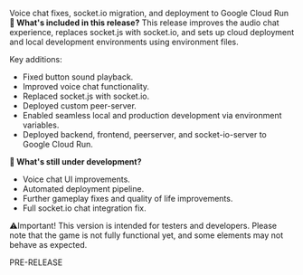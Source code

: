 Voice chat fixes, socket.io migration, and deployment to Google Cloud Run
**🔧 What's included in this release?**
This release improves the audio chat experience, replaces socket.js with socket.io, and sets up cloud deployment and local development environments using environment files.

Key additions: 
- Fixed button sound playback.
- Improved voice chat functionality.
- Replaced socket.js with socket.io.
- Deployed custom peer-server.
- Enabled seamless local and production development via environment variables.
- Deployed backend, frontend, peerserver, and socket-io-server to Google Cloud Run.

**🚧 What's still under development?**
- Voice chat UI improvements.
- Automated deployment pipeline.
- Further gameplay fixes and quality of life improvements.
- Full socket.io chat integration fix.

⚠️Important! This version is intended for testers and developers. Please note that the game is not fully functional yet, and some elements may not behave as expected.

PRE-RELEASE
